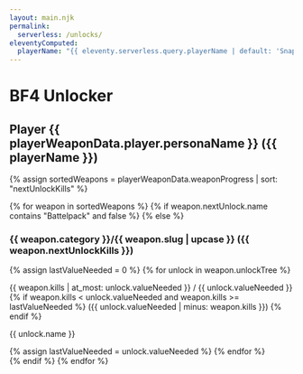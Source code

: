 ```yaml
---
layout: main.njk
permalink:
  serverless: /unlocks/
eleventyComputed:
  playerName: "{{ eleventy.serverless.query.playerName | default: 'Snapstromegon' }}"
---
```


# BF4 Unlocker 

## Player {{ playerWeaponData.player.personaName }} ({{ playerName }})

{% assign sortedWeapons = playerWeaponData.weaponProgress | sort: "nextUnlockKills" %}

<div class="weapons">
{% for weapon in sortedWeapons %}
{% if weapon.nextUnlock.name contains "Battelpack" and false %}
{% else %}

<div class="weapon">

### {{ weapon.category }}/{{ weapon.slug | upcase }} ({{ weapon.nextUnlockKills }})

<div class="weaponUnlocks">
{% assign lastValueNeeded = 0 %}
{% for unlock in weapon.unlockTree %}
<div class="weaponUnlock {%if unlock.isBattelpack %}battelpack{% endif %} {% if weapon.kills >= unlock.valueNeeded %}completed{% elsif weapon.kills >= lastValueNeeded %}active{% else %}open{% endif %}" style="
  --weapon-kills: {{ weapon.kills }};
  --unlock-completed: {{ unlock.valueNeeded }};
  --unlock-start: {{ lastValueNeeded }};">
<p class="valueNeeded">{{ weapon.kills | at_most: unlock.valueNeeded }} / {{ unlock.valueNeeded }} {% if weapon.kills < unlock.valueNeeded and weapon.kills >= lastValueNeeded %}
({{ unlock.valueNeeded | minus: weapon.kills }})
{% endif %}</p>
<p class="name">{{ unlock.name }}</p>
</div>
{% assign lastValueNeeded = unlock.valueNeeded %}
{% endfor %}
</div>
</div>
{% endif %}
{% endfor %}
</div>
